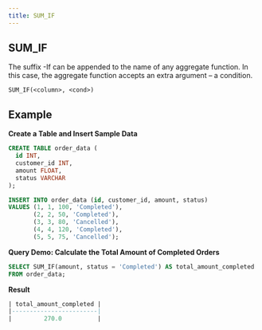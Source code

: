 ```yaml
---
title: SUM_IF
---
```



## SUM_IF 

The suffix -If can be appended to the name of any aggregate function. In this case, the aggregate function accepts an extra argument – a condition.

```
SUM_IF(<column>, <cond>)
```

## Example

**Create a Table and Insert Sample Data**
```sql
CREATE TABLE order_data (
  id INT,
  customer_id INT,
  amount FLOAT,
  status VARCHAR
);

INSERT INTO order_data (id, customer_id, amount, status)
VALUES (1, 1, 100, 'Completed'),
       (2, 2, 50, 'Completed'),
       (3, 3, 80, 'Cancelled'),
       (4, 4, 120, 'Completed'),
       (5, 5, 75, 'Cancelled');
```

**Query Demo: Calculate the Total Amount of Completed Orders**
```sql
SELECT SUM_IF(amount, status = 'Completed') AS total_amount_completed
FROM order_data;
```

**Result**
```sql
| total_amount_completed |
|------------------------|
|         270.0          |
```